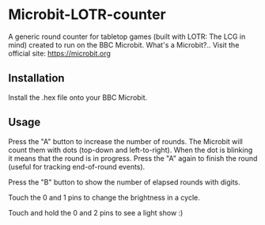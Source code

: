 # Microbit-LOTR-counter
A generic round counter for tabletop games (built with LOTR: The LCG in mind) created to run on the BBC Microbit.
What's a Microbit?.. Visit the official site: https://microbit.org

## Installation
Install the .hex file onto your BBC Microbit.

## Usage
Press the "A" button to increase the number of rounds. The Microbit will count them with dots (top-down and left-to-right).
When the dot is blinking it means that the round is in progress. Press the "A" again to finish the round (useful for tracking end-of-round events).

Press the "B" button to show the number of elapsed rounds with digits.

Touch the 0 and 1 pins to change the brightness in a cycle.

Touch and hold the 0 and 2 pins to see a light show :)
